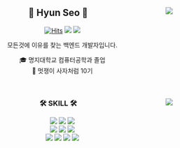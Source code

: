 <div align="center">
  
  <img align="right" src="http://mazassumnida.wtf/api/v2/generate_badge?boj=hyunseo99"/>
  
## 👋 Hyun Seo 👋 
  

  [![Hits](https://hits.seeyoufarm.com/api/count/incr/badge.svg?url=https%3A%2F%2Fgithub.com%2Fhyun1999&count_bg=%2379C83D&title_bg=%23555555&icon=&icon_color=%23E7E7E7&title=hits&edge_flat=false)](https://github.com/hyunseo) <a href="https://velog.io/@hyun1999/posts"><img src="https://img.shields.io/badge/-TechBlog-20C997?style=flat-square&logo=Velog&logoColor=white&"/></a> <a href="https://www.notion.so/d31085f1604f421bbef5246372c2a079?pvs=4"><img src="https://img.shields.io/badge/-Portfolio-000000?style=flat-square&logo=Notion&logoColor=white"/></a>  

  모든것에 이유를 찾는 백엔드 개발자입니다.

  🎓 명지대학교 컴퓨터공학과 졸업  
  🦁 멋쟁이 사자처럼 10기
  
  <br>
 
</div>


<div align="center">
  
  <img align="right" src="https://github-readme-stats.vercel.app/api/top-langs/?username=hyun1999&layout=compact&hide=javascript,css,scss&theme=dracula&langs_count=8"/>
  
  ### 🛠 SKILL 🛠
 
  <img src="https://img.shields.io/badge/-JAVA-007396?style=flat-square&logo=java&logoColor=white"> <img src="https://img.shields.io/badge/-Spring Boot-6DB33F?style=flat-square&logo=SpringBoot&logoColor=white"/> <img src="https://img.shields.io/badge/-Gradle-02303A?style=flat-square&logo=Gradle"/>
<br>
<img src="https://img.shields.io/badge/Oracle-F80000?style=flat-square&logo=Oracle&logoColor=white"/> <img src="https://img.shields.io/badge/MySQL-4479A1?style=flat-square&logo=MySQL&logoColor=white"/> <img src="https://img.shields.io/badge/MariaDB-003545?style=flat-square&logo=MariaDB&logoColor=white"/>
  <br>
  <img src="https://img.shields.io/badge/Amazon AWS-232F3E?style=flat-square&logo=Amazon AWS&logoColor=white"/> <img src="https://img.shields.io/badge/Ubuntu-E95420?style=flat-square&logo=Ubuntu&logoColor=white"/> <img src="https://img.shields.io/badge/Docker-2496ED?style=flat-square&logo=Docker&logoColor=white"/> <img src="https://img.shields.io/badge/git-F05032?style=flat-square&logo=git&logoColor=white"/>
  <br>
 
</div>
